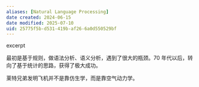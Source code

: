 ```yaml
---
aliases: [Natural Language Processing]
date created: 2024-06-15
date modified: 2025-07-10
uid: 25775f5b-d531-419b-af26-6a0d550529bf
---
```


excerpt

<!-- more -->

最初是基于规则，做语法分析、语义分析，遇到了很大的瓶颈。70 年代以后，转向了基于统计的思路，获得了极大成功。

莱特兄弟发明飞机并不是靠仿生学，而是靠空气动力学。

